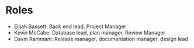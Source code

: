 # Roles
* Elijah Bassett: Back end lead, Project Manager
* Kevin McCabe: Database lead, plan manager, Review Manager
* Davin Rammani: Release manager, documentation manager, design lead

